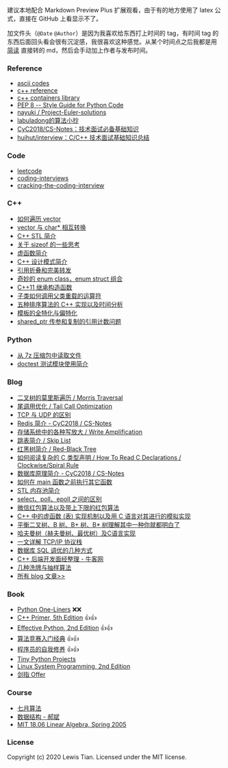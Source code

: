 建议本地配合 Markdown Preview Plus 扩展观看，由于有的地方使用了 latex 公式，直接在 GitHub 上看显示不了。

加文件头（`@Date` `@Author`）是因为我喜欢给东西打上时间的 tag，有时间 tag 的东西后面回头看会很有沉淀感，我很喜欢这种感觉。从某个时间点之后我都是用 [简读](https://simpread.pro/) 直接转的 md，然后会手动加上作者与发布时间。

### Reference

- [ascii codes](http://www.cplusplus.com/doc/ascii/)
- [c++ reference](http://www.cplusplus.com/reference/)
- [c++ containers library](http://www.cplusplus.com/reference/stl/)
- [PEP 8 -- Style Guide for Python Code](https://www.python.org/dev/peps/pep-0008/)
- [nayuki / Project-Euler-solutions](https://github.com/nayuki/Project-Euler-solutions)
- [labuladong的算法小抄](https://labuladong.gitbook.io/algo/)
- [CyC2018/CS-Notes：技术面试必备基础知识](https://github.com/CyC2018/CS-Notes)
- [huihut/interview：C/C++ 技术面试基础知识总结](https://github.com/huihut/interview)

### Code

- [leetcode](code/leetcode)
- [coding-interviews](code/coding-interviews)
- [cracking-the-coding-interview](code/cracking-the-coding-interview)

### C++

- [如何遍历 vector](cpp/how-to-iterate-vector.md)
- [vector 与 char* 相互转换](cpp/conversion-between-vector-and-char-star.md)
- [C++ STL 简介](cpp/cpp-slt-intro.md)
- [关于 sizeof 的一些思考](cpp/some-thoughts-on-sizeof.md)
- [虚函数简介](cpp/vtable-intro.md)
- [C++ 设计模式简介](cpp/cpp-design-pattern-intro.md)
- [引用折叠和完美转发](cpp/reference-collapsing-and-perfect-forward-intro.md)
- [奇妙的 enum class，enum struct 组合](cpp/enum-class-intro.md)
- [C++11 继承构造函数](cpp/c11-inheriting-constructors-intro.md)
- [子类如何调用父类重载的运算符](cpp/subclass-calls-the-operator-overloaded-by-the-parent-class.md)
- [五种排序算法的 C++ 实现以及时间分析](cpp/comparison-of-sorting-algos)
- [模板的全特化与偏特化](cpp/full-specialization-and-partial-specialization-of-templates.md)
- [shared_ptr 传参和复制的引用计数问题](cpp/shared_ptr-reference-counting-problem-of-parameter-passing-and-copying.md)

### Python

- [从 7z 压缩包中读取文件](python/read-files-from-7z.md)
- [doctest 测试模块使用简介](python/doctest-intro.md)

### Blog

- [二叉树的莫里斯遍历 / Morris Traversal](blog/tree-morris-traversal.md)
- [尾调用优化 / Tail Call Optimization](blog/tail-call-optimization.md)
- [TCP 与 UDP 的区别](blog/tcp-vs-udp.md)
- [Redis 简介 - CyC2018 / CS-Notes](blog/redis-cyc2018.md)
- [存储系统中的各种写放大 / Write Amplification](blog/storage-system-write-amplification.md)
- [跳表简介 / Skip List](blog/skip-list-intro.md)
- [红黑树简介 / Red-Black Tree](blog/red-black-tree-intro.md)
- [如何阅读复杂的 C 类型声明 / How To Read C Declarations / Clockwise/Spiral Rule](blog/how-to-read-c-declarations-spiral-rule-anderson.md)
- [数据库原理简介 - CyC2018 / CS-Notes](blog/database-system-principle-intro-cyc2018.md)
- [如何在 main 函数之前执行其它函数](blog/how-to-run-other-functions-before-main-is-executed.md)
- [STL 内存池简介](blog/stl-memory-pool-intro.md)
- [select、poll、epoll 之间的区别](blog/the-difference-between-select-poll-epoll.md)
- [微信红包算法以及带上下限的红包算法](blog/wechat-red-envelope-algorithm-and-red-envelope-algorithm-with-upper-and-lower-limits.md)
- [C++ 中的虚函数 (表) 实现机制以及用 C 语言对其进行的模拟实现](blog/the-implementation-mechanism-of-virtual-function-table-in-c++-and-its-implementation-in-c.md)
- [平衡二叉树、B 树、B+ 树、B* 树理解其中一种你就都明白了](blog/b-tree-b+-tree-b-star-tree-intro.md)
- [哈夫曼树（赫夫曼树、最优树）及C语言实现](blog/huffman-tree-intro.md)
- [一文详解 TCP/IP 协议栈](blog/tcp-ip-protocol-stack-intro.md)
- [数据库 SQL 调优的几种方式](blog/several-ways-of-sql-tuning.md)
- [C++ 后端开发面经整理 - 牛客网](blog/cpp-back-end-developer-interview-experience-record.md)
- [几种洗牌与抽样算法](blog/shuffle-and-sampling-algos.md)
- [所有 blog 文章>>](blog.md)

### Book

- [Python One-Liners](book/python-one-liners) ❌❌
- [C++ Primer, 5th Edition](book/cpp-primer-5nd-edition) 👍👍
- [Effective Python, 2nd Edition](book/effective-python-2nd-edition)  👍👍
- [算法竞赛入门经典](book/算法竞赛入门经典) 👍👍
- [程序员的自我修养](book/程序员的自我修养) 👍👍
- [Tiny Python Projects](book/tiny-python-projects)
- [Linux System Programming, 2nd Edition](book/linux-system-programming-2nd-edition)
- [剑指 Offer](book/剑指Offer)

### Course

- [七月算法](course/july-algorithm)
- [数据结构 - 郝斌](course/haobin-data-structure)
- [MIT 18.06 Linear Algebra, Spring 2005](course/mit-18.06-linear-algebra-spring-2005)

### License

Copyright (c) 2020 Lewis Tian. Licensed under the MIT license.
